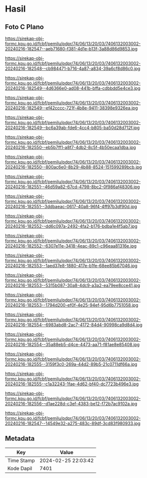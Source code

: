 # Hasil

## Foto C Plano

https://sirekap-obj-formc.kpu.go.id/fcbf/pemilu/pdpr/74/06/13/20/03/7406132003002-20240216-182547--aeb71680-f381-4d1e-b13f-3a88d86d9853.jpg

https://sirekap-obj-formc.kpu.go.id/fcbf/pemilu/pdpr/74/06/13/20/03/7406132003002-20240216-182548--cb984471-b716-4a87-a834-39a6cf8d86c0.jpg

https://sirekap-obj-formc.kpu.go.id/fcbf/pemilu/pdpr/74/06/13/20/03/7406132003002-20240216-182549--4d6366e0-ad08-441b-bffa-cdbbdd5e4ce3.jpg

https://sirekap-obj-formc.kpu.go.id/fcbf/pemilu/pdpr/74/06/13/20/03/7406132003002-20240216-182549--ef42cccc-721f-4b8e-9411-38398e9326ea.jpg

https://sirekap-obj-formc.kpu.go.id/fcbf/pemilu/pdpr/74/06/13/20/03/7406132003002-20240216-182549--bc6a39ab-fde6-4cc4-b805-ba50d28d712f.jpg

https://sirekap-obj-formc.kpu.go.id/fcbf/pemilu/pdpr/74/06/13/20/03/7406132003002-20240216-182550--eb5b7ff1-a8f7-4db2-8c5f-4b50ecaa1dba.jpg

https://sirekap-obj-formc.kpu.go.id/fcbf/pemilu/pdpr/74/06/13/20/03/7406132003002-20240216-182550--800ac6e0-8b29-4b88-8524-151599289bcb.jpg

https://sirekap-obj-formc.kpu.go.id/fcbf/pemilu/pdpr/74/06/13/20/03/7406132003002-20240216-182551--46d59a82-67cd-4798-8bc2-0f986af48306.jpg

https://sirekap-obj-formc.kpu.go.id/fcbf/pemilu/pdpr/74/06/13/20/03/7406132003002-20240216-182551--3ddbaeac-0617-40a8-96f4-4ff97b3df90d.jpg

https://sirekap-obj-formc.kpu.go.id/fcbf/pemilu/pdpr/74/06/13/20/03/7406132003002-20240216-182552--dd6c097a-2492-4fa2-b176-bdba1e4f5ab7.jpg

https://sirekap-obj-formc.kpu.go.id/fcbf/pemilu/pdpr/74/06/13/20/03/7406132003002-20240216-182552--6307e11e-3418-4eac-89c1-c96eaa81316e.jpg

https://sirekap-obj-formc.kpu.go.id/fcbf/pemilu/pdpr/74/06/13/20/03/7406132003002-20240216-182553--1aed37e8-1880-417e-b1fe-68ee85b67046.jpg

https://sirekap-obj-formc.kpu.go.id/fcbf/pemilu/pdpr/74/06/13/20/03/7406132003002-20240216-182553--5315b087-30a8-4dc9-a3a2-ea79ee8cce41.jpg

https://sirekap-obj-formc.kpu.go.id/fcbf/pemilu/pdpr/74/06/13/20/03/7406132003002-20240216-182553--1794d200-ef0f-4e25-94ef-95d6b7751058.jpg

https://sirekap-obj-formc.kpu.go.id/fcbf/pemilu/pdpr/74/06/13/20/03/7406132003002-20240216-182554--6983abd8-2ac7-4172-84d4-90998ca9d8d4.jpg

https://sirekap-obj-formc.kpu.go.id/fcbf/pemilu/pdpr/74/06/13/20/03/7406132003002-20240216-182554--35a88eb5-d4ce-4473-aa71-f81ae8e85408.jpg

https://sirekap-obj-formc.kpu.go.id/fcbf/pemilu/pdpr/74/06/13/20/03/7406132003002-20240216-182555--3159f3c0-269a-44d2-89b5-21c0711df66a.jpg

https://sirekap-obj-formc.kpu.go.id/fcbf/pemilu/pdpr/74/06/13/20/03/7406132003002-20240216-182555--c1a32243-1fae-4d62-bf40-dc7723b496e3.jpg

https://sirekap-obj-formc.kpu.go.id/fcbf/pemilu/pdpr/74/06/13/20/03/7406132003002-20240216-182556--d1ae228d-c3ef-4383-be12-f72b7ac9102a.jpg

https://sirekap-obj-formc.kpu.go.id/fcbf/pemilu/pdpr/74/06/13/20/03/7406132003002-20240216-182547--14549e32-a275-483c-89df-3cd83f980933.jpg


## Metadata

| Key        | Value               |
| ---------- | ------------------- |
| Time Stamp | 2024-02-25 22:03:42 |
| Kode Dapil | 7401                |



